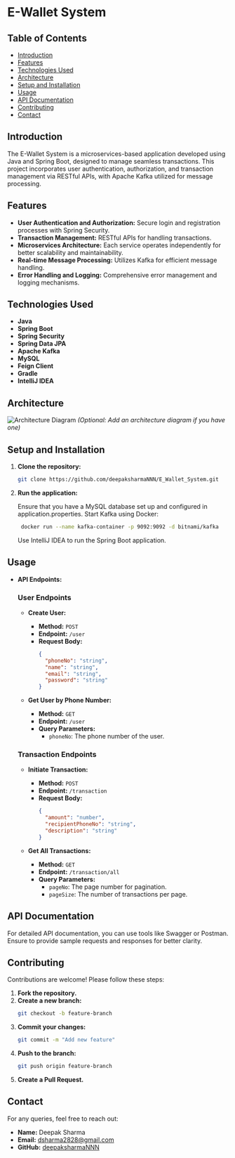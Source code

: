 # E-Wallet System

## Table of Contents

- [Introduction](#introduction)
- [Features](#features)
- [Technologies Used](#technologies-used)
- [Architecture](#architecture)
- [Setup and Installation](#setup-and-installation)
- [Usage](#usage)
- [API Documentation](#api-documentation)
- [Contributing](#contributing)
- [Contact](#contact)

## Introduction

The E-Wallet System is a microservices-based application developed using Java and Spring Boot, designed to manage seamless transactions. This project incorporates user authentication, authorization, and transaction management via RESTful APIs, with Apache Kafka utilized for message processing.

## Features

- **User Authentication and Authorization:** Secure login and registration processes with Spring Security.
- **Transaction Management:** RESTful APIs for handling transactions.
- **Microservices Architecture:** Each service operates independently for better scalability and maintainability.
- **Real-time Message Processing:** Utilizes Kafka for efficient message handling.
- **Error Handling and Logging:** Comprehensive error management and logging mechanisms.

## Technologies Used

- **Java**
- **Spring Boot**
- **Spring Security**
- **Spring Data JPA**
- **Apache Kafka**
- **MySQL**
- **Feign Client**
- **Gradle**
- **IntelliJ IDEA**

## Architecture

![Architecture Diagram](link-to-your-architecture-diagram.png) *(Optional: Add an architecture diagram if you have one)*

## Setup and Installation

1. **Clone the repository:**
   ```bash
   git clone https://github.com/deepaksharmaNNN/E_Wallet_System.git
2. **Run the application:**
   
    Ensure that you have a MySQL database set up and configured in application.properties.
    Start Kafka using Docker:
   ```bash
    docker run --name kafka-container -p 9092:9092 -d bitnami/kafka
   ```
   Use IntelliJ IDEA to run the Spring Boot application.

## Usage

- **API Endpoints:**

  ### User Endpoints
  - **Create User:** 
    - **Method:** `POST`
    - **Endpoint:** `/user`
    - **Request Body:** 
      ```json
      {
        "phoneNo": "string",
        "name": "string",
        "email": "string",
        "password": "string"
      }
      ```

  - **Get User by Phone Number:** 
    - **Method:** `GET`
    - **Endpoint:** `/user`
    - **Query Parameters:** 
      - `phoneNo`: The phone number of the user.
    
  ### Transaction Endpoints
  - **Initiate Transaction:** 
    - **Method:** `POST`
    - **Endpoint:** `/transaction`
    - **Request Body:** 
      ```json
      {
        "amount": "number",
        "recipientPhoneNo": "string",
        "description": "string"
      }
      ```

  - **Get All Transactions:** 
    - **Method:** `GET`
    - **Endpoint:** `/transaction/all`
    - **Query Parameters:** 
      - `pageNo`: The page number for pagination.
      - `pageSize`: The number of transactions per page.

## API Documentation

For detailed API documentation, you can use tools like Swagger or Postman. Ensure to provide sample requests and responses for better clarity.

## Contributing

Contributions are welcome! Please follow these steps:

1. **Fork the repository.**
2. **Create a new branch:**
   ```bash
   git checkout -b feature-branch
3. **Commit your changes:**
    ```bash
    git commit -m "Add new feature"
4. **Push to the branch:**
    ```bash
    git push origin feature-branch
5. **Create a Pull Request.**

## Contact

For any queries, feel free to reach out:

- **Name:** Deepak Sharma
- **Email:** dsharma2828@gmail.com
- **GitHub:** [deepaksharmaNNN](https://github.com/deepaksharmaNNN)
